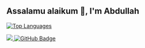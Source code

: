 ## Assalamu alaikum 👋, I'm Abdullah</h1>

[![Top Languages](https://github-readme-stats.vercel.app/api/top-langs?username=abdullahhussein1&show_icons=true&hide_border=true&title_color=ffffff&icon_color=40E0D0&text_color=ffffff&border_radius=15&bg_color=060A0CD0&layout=compact&card_width=450)](https://github.com/abdullahhussein1/abdullahhussein1)

<a href="https://github.com/Meghna-DAS/github-profile-views-counter">
    <img src="https://komarev.com/ghpvc/?username=abdullahhussein1">
</a>
<a href="https://github.com/abdullahhussein1?tab=followers"><img src="https://img.shields.io/github/followers/abdullahhussein1?label=Followers&style=social" alt="GitHub Badge"></a>
